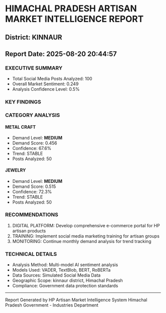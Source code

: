 # HIMACHAL PRADESH ARTISAN MARKET INTELLIGENCE REPORT
## District: KINNAUR
## Report Date: 2025-08-20 20:44:57

### EXECUTIVE SUMMARY
- Total Social Media Posts Analyzed: 100
- Overall Market Sentiment: 0.249
- Analysis Confidence Level: 0.5%

### KEY FINDINGS

### CATEGORY ANALYSIS

#### METAL CRAFT
- Demand Level: **MEDIUM**
- Demand Score: 0.456
- Confidence: 67.6%
- Trend: STABLE
- Posts Analyzed: 50

#### JEWELRY
- Demand Level: **MEDIUM**
- Demand Score: 0.515
- Confidence: 72.3%
- Trend: STABLE
- Posts Analyzed: 50

### RECOMMENDATIONS
1. DIGITAL PLATFORM: Develop comprehensive e-commerce portal for HP artisan products
2. TRAINING: Implement social media marketing training for artisan groups
3. MONITORING: Continue monthly demand analysis for trend tracking

### TECHNICAL DETAILS
- Analysis Method: Multi-model AI sentiment analysis
- Models Used: VADER, TextBlob, BERT, RoBERTa
- Data Sources: Simulated Social Media Data
- Geographic Scope: kinnaur district, Himachal Pradesh
- Compliance: Government data protection standards

---
Report Generated by HP Artisan Market Intelligence System
Himachal Pradesh Government - Industries Department
